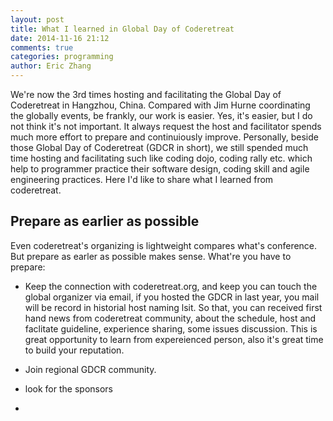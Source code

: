 ```yaml
---
layout: post
title: What I learned in Global Day of Coderetreat
date: 2014-11-16 21:12
comments: true
categories: programming
author: Eric Zhang
---
```


We're now the 3rd times hosting and facilitating the Global Day of Coderetreat in Hangzhou, China. Compared with Jim Hurne coordinating the globally events, be frankly, our work is easier. Yes, it's easier, but I do not think it's not important. It always request the host and facilitator spends much more effort to prepare and continuiously improve. Personally, beside those Global Day of Coderetreat (GDCR in short), we still spended much time hosting and facilitating such like coding dojo, coding rally etc. which help to programmer practice their software design, coding skill and agile engineering practices. Here I'd like to share what I learned from coderetreat.

## Prepare as earlier as possible

Even coderetreat's organizing is lightweight compares what's conference. But prepare as earler as possible makes sense. What're you have to prepare:

- Keep the connection with coderetreat.org, and keep you can touch the global organizer via email, if you hosted the GDCR in last year, you mail will be record in historial host naming lsit. So that, you can received first hand news from coderetreat community, about the schedule, host and faclitate guideline, experience sharing, some issues discussion. This is great opportunity to learn from expereienced person, also it's great time to build your reputation.

- Join regional GDCR community.

- look for the sponsors
- 



